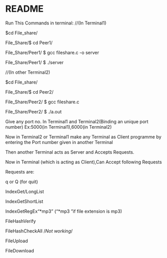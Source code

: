    #                                 README                       
Run This Commands in terminal:
//(In Terminal1)

$cd File_share/

File_Share/$ cd Peer1/

File_Share/Peer1/ $ gcc fileshare.c -o server 

File_Share/Peer1/ $ ./server


//(In other Terminal2)

$cd File_share/

File_Share/$ cd Peer2/

File_Share/Peer2/ $ gcc fileshare.c 

File_Share/Peer2/ $ ./a.out
 
Give any port no. In Terminal1 and Terminal2(Binding an unique port number)
Ex:5000(in Terminal1),6000(in Terminal2)

Now in Terminal2 or Terminal1 make any Terminal as Client programme by entering the Port number given in another Terminal

Then another Terminal acts as Server and Accepts Requests.

Now in Terminal (which is acting as Client),Can Accept following Requests

Requests are:

q or Q  (for quit)

IndexGet/<space>LongList

IndexGet<space>ShortList                          

IndexGet<space>RegEx<space>“*mp3” (“*mp3 ”if file extension is mp3) 

FileHash<space>Verify<space> <filename>

FileHash<space>CheckAll                          /*Not working*/

FileUpload<space><filename>

FileDownload<space><filename>
